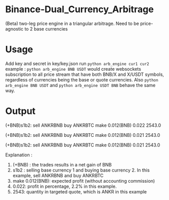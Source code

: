 # Binance-Dual_Currency_Arbitrage
(Beta) two-leg price engine in a triangular arbitrage. Need to be price-agnostic to 2 base currencies

# Usage
Add key and secret in key/key.json
run  `python arb_engine cur1 cur2`
example : `python arb_engine BNB USDT` would create websockets subscription to all price stream that have both BNB/X and X/USDT symbols, regardless of currencies being the base or quote currencies. 
Also `python arb_engine BNB USDT` and `python arb_engine USDT BNB` behave the same way.

# Output
(+BNB)s1b2: sell ANKRBNB buy ANKRBTC make 0.012(BNB) 0.022 2543.0

(+BNB)s1b2: sell ANKRBNB buy ANKRBTC make 0.012(BNB) 0.021 2543.0

(+BNB)s1b2: sell ANKRBNB buy ANKRBTC make 0.012(BNB) 0.021 2543.0

Explanation :
1. (+BNB) : the trades results in a net gain of BNB
2. s1b2 : selling base currency 1 and buying base currency 2. In this example, sell ANKRBNB and buy ANKRBTC
3. make 0.012(BNB): expected profit (without accounting commission)
4. 0.022: profit in percentage, 2.2% in this example.
5. 2543: quantity in targeted quote, which is ANKR in this example

